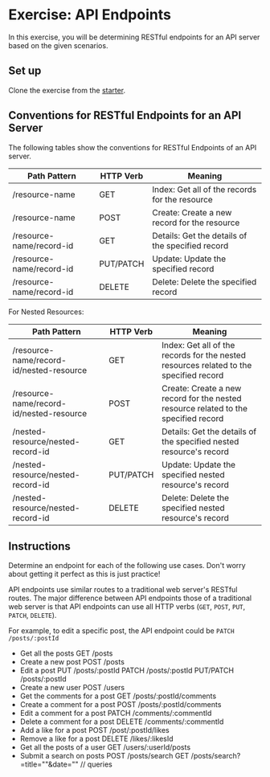 # Exercise: API Endpoints

In this exercise, you will be determining RESTful endpoints for an API server
based on the given scenarios.

## Set up

Clone the exercise from the [starter].

## Conventions for RESTful Endpoints for an API Server

The following tables show the conventions for RESTful Endpoints of an API
server.

| Path Pattern             | HTTP Verb | Meaning                                          |
| ------------------------ | --------- | ------------------------------------------------ |
| /resource-name           | GET       | Index: Get all of the records for the resource   |
| /resource-name           | POST      | Create: Create a new record for the resource     |
| /resource-name/record-id | GET       | Details: Get the details of the specified record |
| /resource-name/record-id | PUT/PATCH | Update: Update the specified record              |
| /resource-name/record-id | DELETE    | Delete: Delete the specified record              |

For Nested Resources:

| Path Pattern                             | HTTP Verb | Meaning                                                                                |
| ---------------------------------------- | --------- | -------------------------------------------------------------------------------------- |
| /resource-name/record-id/nested-resource | GET       | Index: Get all of the records for the nested resources related to the specified record |
| /resource-name/record-id/nested-resource | POST      | Create: Create a new record for the nested resource related to the specified record    |
| /nested-resource/nested-record-id        | GET       | Details: Get the details of the specified nested resource's record                     |
| /nested-resource/nested-record-id        | PUT/PATCH | Update: Update the specified nested resource's record                                  |
| /nested-resource/nested-record-id        | DELETE    | Delete: Delete the specified nested resource's record                                  |

## Instructions

Determine an endpoint for each of the following use cases. Don't worry about
getting it perfect as this is just practice!

API endpoints use similar routes to a traditional web server's RESTful routes.
The major difference between API endpoints those of a traditional web server is
that API endpoints can use all HTTP verbs (`GET`, `POST`, `PUT`, `PATCH`,
`DELETE`).

For example, to edit a specific post, the API endpoint could be
`PATCH /posts/:postId`

- Get all the posts
	GET /posts
- Create a new post
	POST /posts
- Edit a post
	PUT /posts/:postId
	PATCH /posts/:postId
	PUT/PATCH /posts/:postId
- Create a new user
	POST /users
- Get the comments for a post
	GET /posts/:postId/comments
- Create a comment for a post
	POST /posts/:postId/comments
- Edit a comment for a post
	PATCH /comments/:commentId
- Delete a comment for a post
	DELETE /comments/:commentId
- Add a like for a post
	POST /post/:postId/likes
- Remove a like for a post
	DELETE  /likes/:likesId
- Get all the posts of a user
	GET /users/:userId/posts
- Submit a search on posts
	POST /posts/search
	GET /posts/search?=title=""&date=""
					// queries

[starter]: https://github.com/appacademy/practice-for-week-08-creating-api-docs
